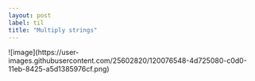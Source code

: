 ```yaml
---
layout: post
label: til
title: "Multiply strings"
---
```


<p>
  
</p>
![image](https://user-images.githubusercontent.com/25602820/120076548-4d725080-c0d0-11eb-8425-a5d1385976cf.png)


